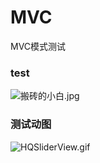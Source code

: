 # MVC
MVC模式测试

### test

![搬砖的小白.jpg](http://upload-images.jianshu.io/upload_images/2069062-e5d84bba8aa3231b.jpg?imageMogr2/auto-orient/strip%7CimageView2/2/w/1240)

### 测试动图

![HQSliderView.gif](http://upload-images.jianshu.io/upload_images/2069062-88e0a6c839e11d89.gif?imageMogr2/auto-orient/strip)
